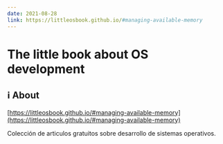 ```yaml
---
date: 2021-08-28
link: https://littleosbook.github.io/#managing-available-memory
---
```


# The little book about OS development

## ℹ️ About

[https://littleosbook.github.io/#managing-available-memory](https://littleosbook.github.io/#managing-available-memory)

Colección de articulos gratuitos sobre desarrollo de sistemas operativos.


